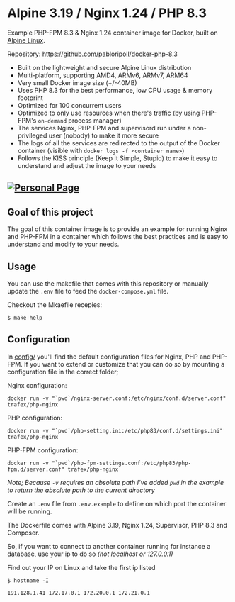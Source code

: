 # Alpine 3.19 / Nginx 1.24 / PHP 8.3

Example PHP-FPM 8.3 & Nginx 1.24 container image for Docker, built on [Alpine Linux](https://www.alpinelinux.org/).

Repository: https://github.com/pabloripoll/docker-php-8.3

* Built on the lightweight and secure Alpine Linux distribution
* Multi-platform, supporting AMD4, ARMv6, ARMv7, ARM64
* Very small Docker image size (+/-40MB)
* Uses PHP 8.3 for the best performance, low CPU usage & memory footprint
* Optimized for 100 concurrent users
* Optimized to only use resources when there's traffic (by using PHP-FPM's `on-demand` process manager)
* The services Nginx, PHP-FPM and supervisord run under a non-privileged user (nobody) to make it more secure
* The logs of all the services are redirected to the output of the Docker container (visible with `docker logs -f <container name>`)
* Follows the KISS principle (Keep It Simple, Stupid) to make it easy to understand and adjust the image to your needs

## [![Personal Page](https://pabloripoll.com/files/logo-light-100x300.png)](https://github.com/pabloripoll)

## Goal of this project

The goal of this container image is to provide an example for running Nginx and PHP-FPM in a container which follows the best practices and is easy to understand and modify to your needs.

## Usage

You can use the makefile that comes with this repository or manually update the `.env` file to feed the `docker-compose.yml` file.

Checkout the Mkaefile recepies:
```
$ make help
```

## Configuration
In [config/](config/) you'll find the default configuration files for Nginx, PHP and PHP-FPM.
If you want to extend or customize that you can do so by mounting a configuration file in the correct folder;

Nginx configuration:

    docker run -v "`pwd`/nginx-server.conf:/etc/nginx/conf.d/server.conf" trafex/php-nginx

PHP configuration:

    docker run -v "`pwd`/php-setting.ini:/etc/php83/conf.d/settings.ini" trafex/php-nginx

PHP-FPM configuration:

    docker run -v "`pwd`/php-fpm-settings.conf:/etc/php83/php-fpm.d/server.conf" trafex/php-nginx

_Note; Because `-v` requires an absolute path I've added `pwd` in the example to return the absolute path to the current directory_


Create an `.env` file from `.env.example` to define on which port the container will be running.

The Dockerfile comes with Alpine 3.19, Nginx 1.24, Supervisor, PHP 8.3 and Composer.

So, if you want to connect to another container running for instance a database, use your ip to do so *(not localhost or 127.0.0.1)*

Find out your IP on Linux and take the first ip listed
```
$ hostname -I

191.128.1.41 172.17.0.1 172.20.0.1 172.21.0.1
```